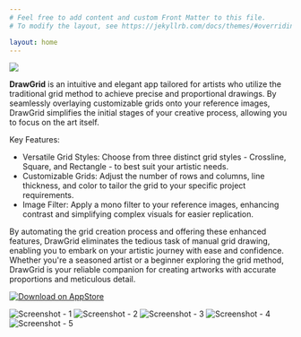 ```yaml
---
# Feel free to add content and custom Front Matter to this file.
# To modify the layout, see https://jekyllrb.com/docs/themes/#overriding-theme-defaults

layout: home
---
```


<p>
<img src="/assets/AppIcon-64.svg">
</p>

**DrawGrid** is an intuitive and elegant app tailored for artists who utilize the traditional grid method to achieve precise and proportional drawings. By seamlessly overlaying customizable grids onto your reference images, DrawGrid simplifies the initial stages of your creative process, allowing you to focus on the art itself.

Key Features:

- Versatile Grid Styles: Choose from three distinct grid styles - Crossline, Square, and Rectangle - to best suit your artistic needs.
- Customizable Grids: Adjust the number of rows and columns, line thickness, and color to tailor the grid to your specific project requirements.
- Image Filter: Apply a mono filter to your reference images, enhancing contrast and simplifying complex visuals for easier replication.

By automating the grid creation process and offering these enhanced features, DrawGrid eliminates the tedious task of manual grid drawing, enabling you to embark on your artistic journey with ease and confidence. Whether you're a seasoned artist or a beginner exploring the grid method, DrawGrid is your reliable companion for creating artworks with accurate proportions and meticulous detail.

[![Download on AppStore](/assets/Download_on_the_App_Store_Badge_US-UK_RGB_blk_092917.svg)](https://apps.apple.com/app/id6743029255)

<div class="scroll-container">
    <img src="/assets/Screenshot - 1.png" alt="Screenshot - 1">
    <img src="/assets/Screenshot - 2.png" alt="Screenshot - 2">
    <img src="/assets/Screenshot - 3.png" alt="Screenshot - 3">
    <img src="/assets/Screenshot - 4.png" alt="Screenshot - 4">
    <img src="/assets/Screenshot - 5.png" alt="Screenshot - 5">
</div>